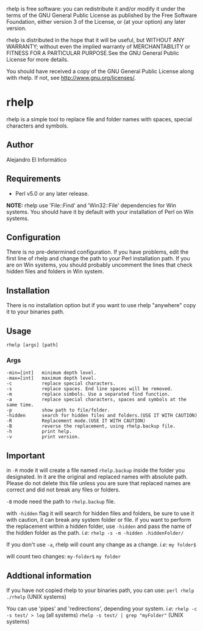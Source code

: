rhelp is free software: you can redistribute it and/or modify
it under the terms of the GNU General Public License as published by
the Free Software Foundation, either version 3 of the License, or
(at your option) any later version.

rhelp is distributed in the hope that it will be useful,
but WITHOUT ANY WARRANTY; without even the implied warranty of
MERCHANTABILITY or FITNESS FOR A PARTICULAR PURPOSE.See the
GNU General Public License for more details.

You should have received a copy of the GNU General Public License
along with rhelp. If not, see <http://www.gnu.org/licenses/>.


rhelp
====================================
rhelp is a simple tool to replace file and folder names with spaces, special characters and symbols.

Author
------------------------------------
Alejandro El Informático

Requirements
------------------------------------
* Perl v5.0 or any later release.

**NOTE:** rhelp use 'File::Find' and 'Win32::File' dependencies for Win systems.
You should have it by default with your installation of Perl on Win systems.

Configuration
------------------------------------
There is no pre-determined configuration. If you have problems,
edit the first line of rhelp and change the path to your Perl installation path.
If you are on Win systems, you should probably uncomment the lines that check hidden files and folders in Win system.

Installation
------------------------------------
There is no installation option but if you want to use rhelp "anywhere" copy it to your binaries path.

Usage
------------------------------------
`rhelp [args] [path]`

### Args
    -min=[int]   minimum depth level.
    -max=[int]   maximum depth level.
    -c           replace special characters.
    -s           replace spaces. End line spaces will be removed.
    -m           replace simbols. Use a separated find function.
    -a           replace special characters, spaces and symbols at the same time.
    -p           show path to file/folder.
    -hidden      search for hidden files and folders.(USE IT WITH CAUTION)
    -R           Replacement mode.(USE IT WITH CAUTION)
    -B           reverse the replacement, using rhelp.backup file.
    -h           print help.
    -v           print version.

Important
------------------------------------
in `-R` mode it will create a file named `rhelp.backup` inside the folder you designated. In it are the original and replaced names with absolute path.
Please do not delete this file unless you are sure that replaced names are correct and did not break any files or folders.

`-B` mode need the path to `rhelp.backup` file.

with `-hidden` flag it will search for hidden files and folders, be sure to use it with caution, it can break any system folder or file.
if you want to perform the replacement within a hidden folder, use `-hidden` and pass the name of the hidden folder as the path.
_i.e:_
`rhelp -s -m -hidden .hiddenFolder/`

If you don't use `-a`, rhelp will count any change as a change.
_i.e:_
`my folder$`

will count two changes:
`my-folder$`
`my folder`

Addtional information
------------------------------------
If you have not copied rhelp to your binaries path, you can use:
`perl rhelp`
`./rhelp` (UNIX systems)

You can use 'pipes' and 'redirections', depending your system.
_i.e:_
`rhelp -c -s test/ > log` (all systems)
`rhelp -s test/ | grep "myFolder"` (UNIX systems)
